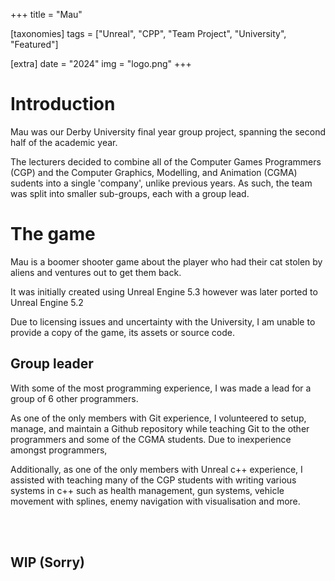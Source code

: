 +++
title = "Mau"

[taxonomies]
tags = ["Unreal", "CPP", "Team Project", "University", "Featured"]

[extra]
date = "2024"
img = "logo.png"
+++

# Introduction

Mau was our Derby University final year group project, spanning the second half of the academic year.

The lecturers decided to combine all of the Computer Games Programmers (CGP) and the Computer Graphics, 
Modelling, and Animation (CGMA) sudents into a single 'company', unlike previous years. As such, the team was
split into smaller sub-groups, each with a group lead. 

# The game

Mau is a boomer shooter game about the player who had their cat stolen by aliens and ventures out to get them back.

It was initially created using Unreal Engine 5.3 however was later ported to Unreal Engine 5.2

Due to licensing issues and uncertainty with the University, I am unable to provide a copy of the game, its assets or
source code.

## Group leader

With some of the most programming experience, I was made a lead for a group of 6 other programmers.

As one of the only members with Git experience, I volunteered to setup, manage, and maintain a Github repository
while teaching Git to the other programmers and some of the CGMA students. Due to inexperience amongst programmers,

Additionally, as one of the only members with Unreal c++ experience, I assisted with teaching many of the CGP
students with writing various systems in c++ such as health management, gun systems, vehicle movement with splines, enemy
navigation with visualisation and more.

<br><br>

## WIP (Sorry)
